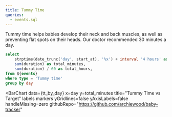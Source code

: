 ```yaml
---
title: Tummy Time
queries:
  - events.sql
---
```


Tummy time helps babies develop their neck and back muscles, as well as preventing flat spots on their heads. Our doctor recommended 30 minutes a day.


```sql tt_by_day
select
    strptime(date_trunc('day', start_at), '%x') + interval '4 hours' as day,
    sum(duration) as total_minutes,
    sum(duration) / 60 as total_hours,
from ${events}
where type = 'Tummy time'
group by day
```

<BarChart
    data={tt_by_day}
    x=day
    y=total_minutes
    title="Tummy Time vs Target"
    labels
    markers
    yGridlines=false
    yAxisLabels=false
    handleMissing=zero
    githubRepo="https://github.com/archiewood/baby-tracker"
>
<ReferenceLine y=30 label="Recommended Level" />
</BarChart>

